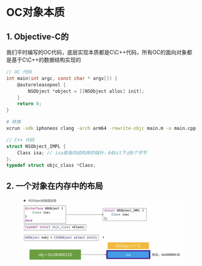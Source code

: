# OC对象本质



## 1. Objective-C的

我们平时编写的OC代码，底层实现本质都是C\C++代码，所有OC的面向对象都是基于C\C++的数据结构实现的

```objectivec
// OC 代码
int main(int argc, const char * argv[]) {
    @autoreleasepool {
        NSObject *object = [[NSObject alloc] init];
    }
    return 0;
}
```

```sh
# 转换
xcrun -sdk iphoneos clang -arch arm64 -rewrite-objc main.m -o main.cpp
```

```cpp
// C++ 代码
struct NSObject_IMPL {
    Class isa; // isa是指向结构体的指针，64bit下占8个字节
};
typedef struct objc_class *Class;
```



## 2. 一个对象在内存中的布局

<figure><img src=".gitbook/assets/截屏2023-11-27 22.02.45.png" alt=""><figcaption></figcaption></figure>
